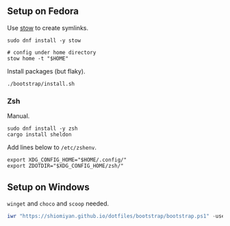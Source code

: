 ## Setup on Fedora

Use [stow](https://www.gnu.org/software/stow/) to create symlinks.

```
sudo dnf install -y stow

# config under home directory
stow home -t "$HOME"
```

Install packages (but flaky).

```shell
./bootstrap/install.sh
```

### Zsh

Manual.

```
sudo dnf install -y zsh
cargo install sheldon
```

Add lines below to `/etc/zshenv`.

```
export XDG_CONFIG_HOME="$HOME/.config/"
export ZDOTDIR="$XDG_CONFIG_HOME/zsh/"
```

## Setup on Windows

`winget` and `choco` and `scoop` needed.

```powershell
iwr "https://shiomiyan.github.io/dotfiles/bootstrap/bootstrap.ps1" -useb | iex
```
